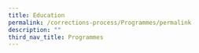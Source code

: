 ```yaml
---
title: Education
permalink: /corrections-process/Programmes/permalink
description: ""
third_nav_title: Programmes
---
```

